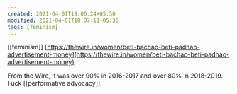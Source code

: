```yaml
---
created: 2021-04-01T18:06:24+05:30
modified: 2021-04-01T18:07:11+05:30
tags: [feminism]
---
```

[[feminism]]
 [https://thewire.in/women/beti-bachao-beti-padhao-advertisement-money](https://thewire.in/women/beti-bachao-beti-padhao-advertisement-money)

From the Wire, it was over 90% in 2016-2017 and over 80% in 2018-2019. Fuck [[performative advocacy]]. 

